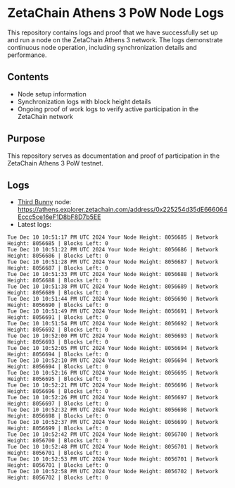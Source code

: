 # ZetaChain Athens 3 PoW Node Logs
This repository contains logs and proof that we have successfully set up and run a node on the ZetaChain Athens 3 network. The logs demonstrate continuous node operation, including synchronization details and performance.

## Contents
- Node setup information
- Synchronization logs with block height details
- Ongoing proof of work logs to verify active participation in the ZetaChain network

## Purpose
This repository serves as documentation and proof of participation in the ZetaChain Athens 3 PoW testnet.

## Logs

- [Third Bunny](https://thirdbunny.xyz/) node: https://athens.explorer.zetachain.com/address/0x225254d35dE666064Eccc5ce16eF1D8bF8D7b5EE
- Latest logs:
```
Tue Dec 10 10:51:17 PM UTC 2024 Your Node Height: 8056685 | Network Height: 8056685 | Blocks Left: 0
Tue Dec 10 10:51:22 PM UTC 2024 Your Node Height: 8056686 | Network Height: 8056686 | Blocks Left: 0
Tue Dec 10 10:51:28 PM UTC 2024 Your Node Height: 8056687 | Network Height: 8056687 | Blocks Left: 0
Tue Dec 10 10:51:33 PM UTC 2024 Your Node Height: 8056688 | Network Height: 8056688 | Blocks Left: 0
Tue Dec 10 10:51:38 PM UTC 2024 Your Node Height: 8056689 | Network Height: 8056689 | Blocks Left: 0
Tue Dec 10 10:51:44 PM UTC 2024 Your Node Height: 8056690 | Network Height: 8056690 | Blocks Left: 0
Tue Dec 10 10:51:49 PM UTC 2024 Your Node Height: 8056691 | Network Height: 8056691 | Blocks Left: 0
Tue Dec 10 10:51:54 PM UTC 2024 Your Node Height: 8056692 | Network Height: 8056692 | Blocks Left: 0
Tue Dec 10 10:52:00 PM UTC 2024 Your Node Height: 8056693 | Network Height: 8056693 | Blocks Left: 0
Tue Dec 10 10:52:05 PM UTC 2024 Your Node Height: 8056694 | Network Height: 8056694 | Blocks Left: 0
Tue Dec 10 10:52:10 PM UTC 2024 Your Node Height: 8056694 | Network Height: 8056694 | Blocks Left: 0
Tue Dec 10 10:52:16 PM UTC 2024 Your Node Height: 8056695 | Network Height: 8056695 | Blocks Left: 0
Tue Dec 10 10:52:21 PM UTC 2024 Your Node Height: 8056696 | Network Height: 8056696 | Blocks Left: 0
Tue Dec 10 10:52:26 PM UTC 2024 Your Node Height: 8056697 | Network Height: 8056697 | Blocks Left: 0
Tue Dec 10 10:52:32 PM UTC 2024 Your Node Height: 8056698 | Network Height: 8056698 | Blocks Left: 0
Tue Dec 10 10:52:37 PM UTC 2024 Your Node Height: 8056699 | Network Height: 8056699 | Blocks Left: 0
Tue Dec 10 10:52:42 PM UTC 2024 Your Node Height: 8056700 | Network Height: 8056700 | Blocks Left: 0
Tue Dec 10 10:52:48 PM UTC 2024 Your Node Height: 8056701 | Network Height: 8056701 | Blocks Left: 0
Tue Dec 10 10:52:53 PM UTC 2024 Your Node Height: 8056701 | Network Height: 8056701 | Blocks Left: 0
Tue Dec 10 10:52:58 PM UTC 2024 Your Node Height: 8056702 | Network Height: 8056702 | Blocks Left: 0
```
